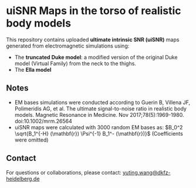 # uiSNR Maps in the torso of realistic body models

This repository contains uploaded **ultimate intrinsic SNR (uiSNR)** maps generated from electromagnetic simulations using:

- The **truncated Duke model**: a modified version of the original Duke model (Virtual Family) from the neck to the thighs. 
- The **Ella model**

## Notes

- EM bases simulations were conducted according to Guerin B, Villena JF, Polimeridis AG, et al. The ultimate signal-to-noise ratio in realistic body models. Magnetic Resonance in Medicine. Nov 2017;78(5):1969-1980. doi:10.1002/mrm.26564
- uiSNR maps were calculated with 3000 random EM bases as: $B_0^2 \sqrt{B_1^{-H} (\mathbf{r}) \Psi^{-1} B_1^- (\mathbf{r})}$ (Coefficients were omitted)

## Contact

For questions or collaborations, please contact:  yuting.wang@dkfz-heidelberg.de
